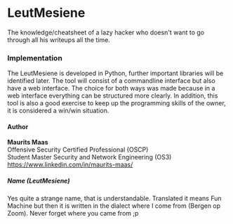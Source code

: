 # LeutMesiene

The knowledge/cheatsheet of a lazy hacker who doesn't want to go through all his writeups all the time.  

### Implementation

The LeutMesiene is developed in Python, further important libraries will be identified later. The tool will consist of a commandline interface but also have a web interface. The choice for both ways was made because in a web interface everything can be structured more clearly. In addition, this tool is also a good exercise to keep up the programming skills of the owner, it is considered a win/win situation.

#### Author

**Maurits Maas** <br>
Offensive Security Certified Professional (OSCP) <br>
Student Master Security and Network Engineering (OS3) <br>
https://www.linkedin.com/in/maurits-maas/ 

##### Name (LeutMesiene)

Yes quite a strange name, that is understandable. Translated it means Fun Machine but then it is written in the dialect where I come from (Bergen op Zoom). Never forget where you came from ;p
